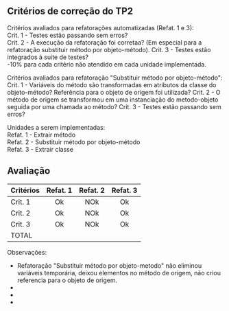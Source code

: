 Critérios de correção do TP2
----------------------------

Critérios avaliados para refatorações automatizadas (Refat. 1 e 3):    
Crit. 1 - Testes estão passando sem erros?    
Crit. 2 - A execução da refatoração foi corretaa? (Em especial para a refatoração substituir método por objeto-método). 
Crit. 3 - Testes estão integrados à suite de testes?    
-10% para cada critério não atendido em cada unidade implementada.    
   
Critérios avaliados para refatoração "Substituir método por objeto-método": 
Crit. 1 - Variáveis do método são transformadas em atributos da classe do objeto-método? Referência para o objeto de origem foi utilizada? 
Crit. 2 - O método de origem se transformou em uma instanciação do metodo-objeto seguida por uma chamada ao método?
Crit. 3 - Testes estão passando sem erros?    

Unidades a serem implementadas:    
Refat. 1 - Extrair método   
Refat. 2 - Substituir método por objeto-método   
Refat. 3 - Extrair classe   


Avaliação
---------

| Critérios | Refat. 1 | Refat. 2 | Refat. 3 |
|:----------|:--------:|:--------:|:--------:|
| Crit. 1   |    Ok    |   NOk    |    Ok    |
| Crit. 2   |    Ok    |   NOk    |    Ok    |
| Crit. 3   |    Ok    |   NOk    |    Ok    |
| TOTAL     |          |          |          |

Observações: 
- Refatoração "Substituir método por objeto-metodo" não eliminou variáveis temporária, deixou elementos no método de origem, não criou referencia para o objeto de origem. 
- 
- 
- 
